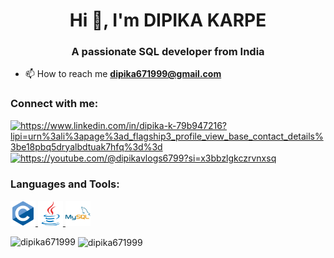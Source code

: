 <h1 align="center">Hi 👋, I'm DIPIKA KARPE</h1>
<h3 align="center">A passionate SQL developer from India</h3
<img align="right" alt="coding" width="400" src=https://www.youtube.com/redirect?event=video_description&redir_token=QUFFLUhqbll0ajZtRVB6X2tpU1UwSGc0U20za056QWpEQXxBQ3Jtc0tueFBpMTg1UDUtNTJZVW1XR3l0MzZuTS14NmNZb05aNnI4ZEczVFpNLXRxdnZDZVVOTWVxUlRTM213bVVPMXJnN0Myc2tJR1hqUjdQR3kxZ1ZfWjB5VUN3VEtBVXd1a0VXNFpVOXFPNlgxdmNUZ0tHMA&q=https%3A%2F%2Fuser-images.githubusercontent.com%2F55389276%2F140866485-8fb1c876-9a8f-4d6a-98dc-08c4981eaf70.gif&v=HD4cnRuSGN0>

- 📫 How to reach me **dipika671999@gmail.com**

<h3 align="left">Connect with me:</h3>
<p align="left">
<a href="https://linkedin.com/in/https://www.linkedin.com/in/dipika-k-79b947216?lipi=urn%3ali%3apage%3ad_flagship3_profile_view_base_contact_details%3be18pbq5dryalbdtuak7hfq%3d%3d" target="blank"><img align="center" src="https://raw.githubusercontent.com/rahuldkjain/github-profile-readme-generator/master/src/images/icons/Social/linked-in-alt.svg" alt="https://www.linkedin.com/in/dipika-k-79b947216?lipi=urn%3ali%3apage%3ad_flagship3_profile_view_base_contact_details%3be18pbq5dryalbdtuak7hfq%3d%3d" height="30" width="40" /></a>
<a href="https://www.youtube.com/c/https://youtube.com/@dipikavlogs6799?si=x3bbzlgkczrvnxsq" target="blank"><img align="center" src="https://raw.githubusercontent.com/rahuldkjain/github-profile-readme-generator/master/src/images/icons/Social/youtube.svg" alt="https://youtube.com/@dipikavlogs6799?si=x3bbzlgkczrvnxsq" height="30" width="40" /></a>
</p>

<h3 align="left">Languages and Tools:</h3>
<p align="left"> <a href="https://www.cprogramming.com/" target="_blank" rel="noreferrer"> <img src="https://raw.githubusercontent.com/devicons/devicon/master/icons/c/c-original.svg" alt="c" width="40" height="40"/> </a> <a href="https://www.java.com" target="_blank" rel="noreferrer"> <img src="https://raw.githubusercontent.com/devicons/devicon/master/icons/java/java-original.svg" alt="java" width="40" height="40"/> </a> <a href="https://www.mysql.com/" target="_blank" rel="noreferrer"> <img src="https://raw.githubusercontent.com/devicons/devicon/master/icons/mysql/mysql-original-wordmark.svg" alt="mysql" width="40" height="40"/> </a> </p>

<p><img align="left" src="https://github-readme-stats.vercel.app/api/top-langs?username=dipika671999&show_icons=true&locale=en&layout=compact" alt="dipika671999" /></p>

<p>&nbsp;<img align="center" src="https://github-readme-stats.vercel.app/api?username=dipika671999&show_icons=true&locale=en" alt="dipika671999" /></p>
